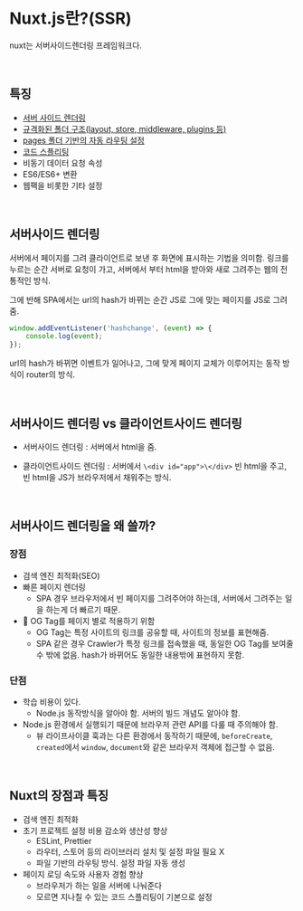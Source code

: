 # Nuxt.js란?(SSR)

nuxt는 서버사이드렌더링 프레임워크다.

<br/>

## 특징

- [서버 사이드 렌더링](https://joshua1988.github.io/vue-camp/nuxt/ssr.html)
- [규격화된 폴더 구조(layout, store, middleware, plugins 등)](https://joshua1988.github.io/vue-camp/nuxt/folder-structure.html)
- [pages 폴더 기반의 자동 라우팅 설정](https://joshua1988.github.io/vue-camp/nuxt/automatic-routing.html)
- [코드 스플리팅](https://joshua1988.github.io/vue-camp/advanced/code-splitting.html)
- 비동기 데이터 요청 속성
- ES6/ES6+ 변환
- 웹팩을 비롯한 기타 설정

<br/>

## 서버사이드 렌더링

서버에서 페이지를 그려 클라이언트로 보낸 후 화면에 표시하는 기법을 의미함. 링크를 누르는 순간 서버로 요청이 가고, 서버에서 부터 html을 받아와 새로 그려주는 웹의 전통적인 방식.

그에 반해 SPA에서는 url의 hash가 바뀌는 순간 JS로 그에 맞는 페이지를 JS로 그려줌.

```js
window.addEventListener('hashchange', (event) => {
	console.log(event);
});
```

url의 hash가 바뀌면 이벤트가 일어나고, 그에 맞게 페이지 교체가 이루어지는 동작 방식이 router의 방식.

<br/>

## 서버사이드 렌더링 vs 클라이언트사이드 렌더링

- 서버사이드 렌더링 : 서버에서 html을 줌.

- 클라이언트사이드 렌더링 : 서버에서 `\<div id="app">\</div>` 빈 html을 주고, 빈 html을 JS가 브라우저에서 채워주는 방식.

<br/>

## 서버사이드 렌더링을 왜 쓸까?

### 장점

- 검색 엔진 최적화(SEO)
- 빠른 페이지 렌더링
  - SPA 경우 브라우저에서 빈 페이지를 그려주어야 하는데, 서버에서 그려주는 일을 하는게 더 빠르기 때문.
- 📌 OG Tag를 페이지 별로 적용하기 위함
  - OG Tag는 특정 사이트의 링크를 공유할 때, 사이트의 정보를 표현해줌.
  - SPA 같은 경우 Crawler가 특정 링크를 접속했을 때, 동일한 OG Tag를 보여줄 수 밖에 없음. hash가 바뀌어도 동일한 내용밖에 표현하지 못함.

### 단점

- 학습 비용이 있다.
  - Node.js 동작방식을 알아야 함. 서버의 빌드 개념도 알아야 함.
- Node.js 환경에서 실행되기 때문에 브라우저 관련 API를 다룰 때 주의해야 함.
  - 뷰 라이프사이클 훅과는 다른 환경에서 동작하기 때문에, `beforeCreate`, `created`에서 `window`, `document`와 같은 브라우저 객체에 접근할 수 없음.

<br/>

## Nuxt의 장점과 특징

- 검색 엔진 최적화
- 초기 프로젝트 설정 비용 감소와 생산성 향상
  - ESLint, Prettier
  - 라우터, 스토어 등의 라이브러리 설치 및 설정 파일 필요 X
  - 파일 기반의 라우팅 방식. 설정 파일 자동 생성
- 페이지 로딩 속도와 사용자 경험 향상
  - 브라우저가 하는 일을 서버에 나눠준다
  - 모르면 지나칠 수 있는 코드 스플리팅이 기본으로 설정

